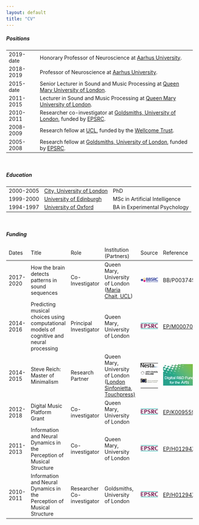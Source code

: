 ```yaml
---
layout: default
title: "CV"
---
```


<h5>Positions</h5>

<table class="body-table">
  <tr>   
    <td>2019-date</td>
    <td>Honorary Professor of Neuroscience at <a href="http://www.au.dk">Aarhus University</a>.</td>
  </tr>
  <tr>   
    <td>2018-2019</td>
    <td>Professor of Neuroscience at <a href="http://www.au.dk">Aarhus University</a>.</td>
  </tr>
  <tr>
    <td>2015-date</td>
    <td>Senior Lecturer in Sound and Music Processing at <a href="http://www.qmul.ac.uk">Queen Mary University of London</a>.</td>
  </tr>
  <tr>
    <td>2011-2015</td>
    <td>Lecturer in Sound and Music Processing at <a href="http://www.qmul.ac.uk">Queen Mary University of London</a>.</td>
  </tr>
  <tr>
    <td>2010-2011</td>
    <td>Researcher co-investigator at <a href="http://www.gold.ac.uk">Goldsmiths, University of London</a>, funded by <a href="http://www.epsrc.ac.uk">EPSRC</a>.</td>
  </tr>
  <tr>
    <td>2008-2009</td>
    <td>Research fellow at <a href="http://www.ucl.ac.uk/">UCL</a>, funded by the <a href="http://www.wellcome.ac.uk/">Wellcome Trust</a>.</td>
  </tr>
  <tr>    
    <td> 2005-2008</td>
    <td>
      Research fellow at <a href="http://www.gold.ac.uk">Goldsmiths, University of London</a>, funded by <a href="http://www.epsrc.ac.uk">EPSRC</a>.</td>
  </tr>
  <!-- tr><td><a href="cv.pdf">Full CV</a></td><td></td></tr -->
</table>

<br> 

<h5>Education</h5>

<table class="body-table">
  <tr>   
    <td>2000-2005</td>
    <td><a href="http://www.city.ac.uk">City, University of London</a></td>
    <td>PhD</td>
  </tr>
  <tr>
    <td>1999-2000</td>
    <td><a href="http://www.ed.ac.uk">University of Edinburgh</a></td>
    <td>MSc in Artificial Intelligence</td>
  </tr>
  <tr>
   <td>1994-1997</td>
   <td><a href="http://www.ox.ac.uk">University of Oxford</a></td>
   <td>BA in Experimental Psychology</td>
  </tr>
</table>

<br> 

<h5>Funding</h5>

<table class="body-table">
  <thead>
    <tr>   
      <td>Dates</td>
      <td>Title</td>
      <td>Role</td>
      <td>Institution (Partners)</td>
      <td>Source</td>
      <td>Reference</td>
      <td>Amount</td>
    </tr>
  </thead>
                        
 <tr> 
 <td>2017-2020</td>
 <td>How the brain detects patterns in sound sequences</td>	
 <td>Co-Investigator</td> 
 <td>Queen Mary, University of London (<a href="http://www.ucl.ac.uk/ear/research/chaitlab">Maria Chait, UCL</a>)</td>
 <td style="text-align: left"><a href="http://www.bbsrc.ac.uk"><img src="assets/img/bbsrc.png" style="padding-left: 0pt; padding-top: 0pt"></a></td>
 <td>BB/P003745/1</td>
 <td>&pound;491,276</td>
 </tr>
 
 <tr> 
    <td>2014-2016</td>
    <td>Predicting musical choices using computational models of cognitive and neural processing</td>
    <td>Principal Investigator</td>
    <td>Queen Mary, University of London</td>
    <!--<td><a href="http://www.epsrc.ac.uk">EPSRC</a></td>-->
    <td style="text-align: left"><a href="http://www.epsrc.ac.uk"><img src="assets/img/epsrc-small.jpg" style="padding-left: 0pt; padding-top: 0pt"></a></td>
    <td><a href="http://gow.epsrc.ac.uk/NGBOViewGrant.aspx?GrantRef=EP/M000702/1">EP/M000702/1</a></td>
    <td>&pound;100,224</td>
  </tr>  

  <tr> 
    <td>2014-2015</td>
    <td>Steve Reich: Master of Minimalism</td>
    <td>Research Partner</td>
    <td>Queen Mary, University of London (<a href="http://www.londonsinfonietta.org.uk/">London Sinfonietta</a>, <a href="http://www.touchpress.com/">Touchpress)</a></td>
    <!--<td><a href="http://www.epsrc.ac.uk">EPSRC</a></td>-->
    <td style ="text-align: left">
     <table style="padding: 0pt">
      <tr><td style="padding: 0pt">	
	<a href="http://www.nesta.org.uk/project/digital-rd-fund-arts"><img src="assets/img/nesta.jpg" style="padding-left: 0pt; padding-top: 0pt; padding-bottom: 5pt"></a> 
          </td>
      </tr>
      <tr><td style="padding: 0pt">
          <a href="http://www.artscouncil.org.uk/"><img src="assets/img/arts_council_england.jpg" style="padding-left: 0pt; padding-top: 0pt; padding-bottom: 5pt"></a>
        </td></tr>
      <tr><td style="padding: 0pt"> 
	  <a href="http://www.ahrc.ac.uk"><img src="assets/img/ahrc.jpg" style="padding-left: 0pt; padding-top: 0pt; padding-bottom: 8pt"></a>
        </td></tr>
       </table>
    </td>
    <td style="text-align: left">
	<a href="http://artsdigitalrnd.org.uk/"><img src="assets/img/digitalRnD.jpg" style="padding-left: 0pt; padding-top: 0pt; padding-bottom: 0pt"></a>
    </td>
    <td>&pound;125,000</td>
  </tr>  

  <tr> 
    <td>2012-2018</td>
    <td>Digital Music Platform Grant</td>
    <td>Co-investigator</td>
    <td>Queen Mary, University of London</td>
    <!--<td><a href="http://www.epsrc.ac.uk">EPSRC</a></td>-->
    <td style="text-align: left"><a href="http://www.epsrc.ac.uk"><img src="assets/img/epsrc-small.jpg" style="padding-left: 0pt; padding-top: 0pt"></a></td>
    <td><a href="http://gow.epsrc.ac.uk/NGBOViewGrant.aspx?GrantRef=EP/K009559/1">EP/K009559/1</a></td>
    <td>&pound;1,161,334</td>
  </tr>  

   <tr> 
    <td>2011-2013</td>
    <td>Information and Neural Dynamics in the Perception of Musical Structure</td>
    <td>Co-investigator</td>
    <td>Queen Mary, University of London</td>
    <!-- <td><a href="http://www.epsrc.ac.uk">EPSRC</a></td>-->
    <td><a href="http://www.epsrc.ac.uk"><img src="assets/img/epsrc-small.jpg" style="padding-left: 0pt; padding-top: 0pt"></a></td>
    <td><a href="http://gow.epsrc.ac.uk/NGBOViewGrant.aspx?GrantRef=EP/H01294X/2">EP/H01294X/2</a></td>
    <td>&pound;344,472</td>
  </tr>

  <tr> 
    <td>2010-2011</td>
    <td>Information and Neural Dynamics in the Perception of Musical Structure</td>
    <td>Researcher Co-investigator</td>
    <td>Goldsmiths, University of London</td>
    <!-- <td><a href="http://www.epsrc.ac.uk">EPSRC</a></td>-->
    <td><a href="http://www.epsrc.ac.uk"><img src="assets/img/epsrc-small.jpg" style="padding-left: 0pt; padding-top: 0pt"></a></td>
    <td><a href="http://gow.epsrc.ac.uk/NGBOViewGrant.aspx?GrantRef=EP/H01294X/1">EP/H01294X/1</a></td>
    <td>&pound;757,554</td>

  </tr>
</table>





